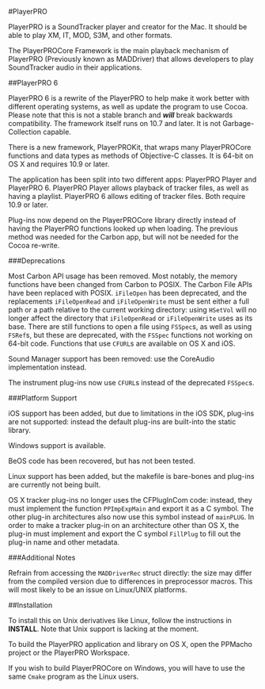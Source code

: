 #PlayerPRO

PlayerPRO is a SoundTracker player and creator for the Mac. It should be able to play XM, IT, MOD, S3M, and other formats. 

The PlayerPROCore Framework is the main playback mechanism of PlayerPRO (Previously known as MADDriver) that allows developers to play SoundTracker audio in their applications.

##PlayerPRO 6

PlayerPRO 6 is a rewrite of the PlayerPRO to help make it work better with different operating systems, as well as update the program to use Cocoa.  Please note that this is not a stable branch and _**will**_ break backwards compatibility. The framework itself runs on 10.7 and later. It is not Garbage-Collection capable.

There is a new framework, PlayerPROKit, that wraps many PlayerPROCore functions and data types as methods of Objective-C classes. It is 64-bit on OS X and requires 10.9 or later.

The application has been split into two different apps: PlayerPRO Player and PlayerPRO 6. PlayerPRO Player allows playback of tracker files, as well as having a playlist. PlayerPRO 6 allows editing of tracker files. Both require 10.9 or later.

Plug-ins now depend on the PlayerPROCore library directly instead of having the PlayerPRO functions looked up when loading. The previous method was needed for the Carbon app, but will not be needed for the Cocoa re-write.

###Deprecations

Most Carbon API usage has been removed. Most notably, the memory functions have been changed from Carbon to POSIX. The Carbon File APIs have been replaced with POSIX. `iFileOpen` has been deprecated, and the replacements `iFileOpenRead` and `iFileOpenWrite` must be sent either a full path or a path relative to the current working directory: using `HSetVol` will no longer affect the directory that `iFileOpenRead` or `iFileOpenWrite` uses as its base. There are still functions to open a file using `FSSpec`s, as well as using `FSRef`s, but these are deprecated, with the `FSSpec` functions not working on 64-bit code. Functions that use `CFURL`s are available on OS X and iOS.

Sound Manager support has been removed: use the CoreAudio implementation instead.

The instrument plug-ins now use `CFURL`s instead of the deprecated `FSSpec`s. 

###Platform Support

iOS support has been added, but due to limitations in the iOS SDK, plug-ins are not supported: instead the default plug-ins are built-into the static library. 

Windows support is available.

BeOS code has been recovered, but has not been tested.

Linux support has been added, but the makefile is bare-bones and plug-ins are currently not being built.

OS X tracker plug-ins no longer uses the CFPlugInCom code: instead, they must implement the function `PPImpExpMain` and export it as a C symbol. The other plug-in architectures also now use this symbol instead of `mainPLUG`. In order to make a tracker plug-in on an architecture other than OS X, the plug-in must implement and export the C symbol `FillPlug` to fill out the plug-in name and other metadata.

###Additional Notes

Refrain from accessing the `MADDriverRec` struct directly: the size may differ from the compiled version due to differences in preprocessor macros. This will most likely to be an issue on Linux/UNIX platforms.

##Installation

To install this on Unix derivatives like Linux, follow the instructions in **INSTALL**. Note that Unix support is lacking at the moment.

To build the PlayerPRO application and library on OS X, open the PPMacho project or the PlayerPRO Workspace.

If you wish to build PlayerPROCore on Windows, you will have to use the same `Cmake` program as the Linux users.
